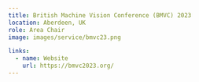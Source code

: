 ```yaml
---
title: British Machine Vision Conference (BMVC) 2023
location: Aberdeen, UK
role: Area Chair
image: images/service/bmvc23.png

links:
  - name: Website
    url: https://bmvc2023.org/
---
```






